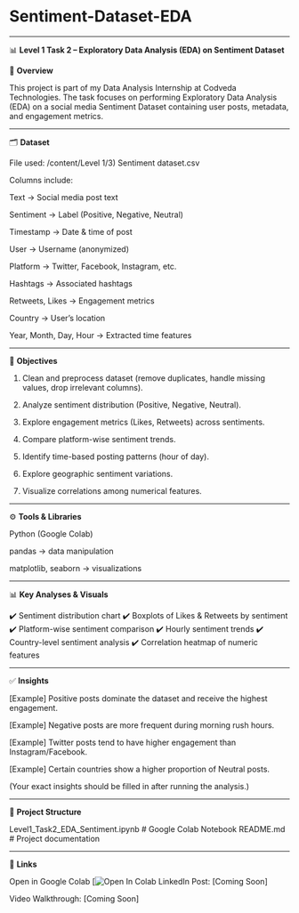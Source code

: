 # Sentiment-Dataset-EDA


---

📊 **Level 1 Task 2 – Exploratory Data Analysis (EDA) on Sentiment Dataset**

📌 **Overview**

This project is part of my Data Analysis Internship at Codveda Technologies.
The task focuses on performing Exploratory Data Analysis (EDA) on a social media Sentiment Dataset containing user posts, metadata, and engagement metrics.


---

🗂 **Dataset**

File used: /content/Level 1/3) Sentiment dataset.csv

Columns include:

Text → Social media post text

Sentiment → Label (Positive, Negative, Neutral)

Timestamp → Date & time of post

User → Username (anonymized)

Platform → Twitter, Facebook, Instagram, etc.

Hashtags → Associated hashtags

Retweets, Likes → Engagement metrics

Country → User’s location

Year, Month, Day, Hour → Extracted time features



---

🎯 **Objectives**

1. Clean and preprocess dataset (remove duplicates, handle missing values, drop irrelevant columns).


2. Analyze sentiment distribution (Positive, Negative, Neutral).


3. Explore engagement metrics (Likes, Retweets) across sentiments.


4. Compare platform-wise sentiment trends.


5. Identify time-based posting patterns (hour of day).


6. Explore geographic sentiment variations.


7. Visualize correlations among numerical features.




---

⚙️ **Tools & Libraries**

Python (Google Colab)

pandas → data manipulation

matplotlib, seaborn → visualizations



---

📊 **Key Analyses & Visuals**

✔️ Sentiment distribution chart
✔️ Boxplots of Likes & Retweets by sentiment
✔️ Platform-wise sentiment comparison
✔️ Hourly sentiment trends
✔️ Country-level sentiment analysis
✔️ Correlation heatmap of numeric features


---

✅ **Insights**

[Example] Positive posts dominate the dataset and receive the highest engagement.

[Example] Negative posts are more frequent during morning rush hours.

[Example] Twitter posts tend to have higher engagement than Instagram/Facebook.

[Example] Certain countries show a higher proportion of Neutral posts.


(Your exact insights should be filled in after running the analysis.)


---

📂 **Project Structure**

Level1_Task2_EDA_Sentiment.ipynb   # Google Colab Notebook
README.md                          # Project documentation


---

🔗 **Links**

Open in Google Colab
[![Open In Colab](https://colab.research.google.com/drive/1OPYSF-NSzobsQF_XSG2PB8mheaqwFiEj?authuser=4#scrollTo=Di3LcBmpF1GQ)
LinkedIn Post: [Coming Soon]

Video Walkthrough: [Coming Soon]
